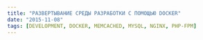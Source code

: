 ```yaml
---
title: "РАЗВЕРТЫВАНИЕ СРЕДЫ РАЗРАБОТКИ С ПОМОЩЬЮ DOCKER"
date: "2015-11-08"
tags: [DEVELOPMENT, DOCKER, MEMCACHED, MYSQL, NGINX, PHP-FPM]
---
```

